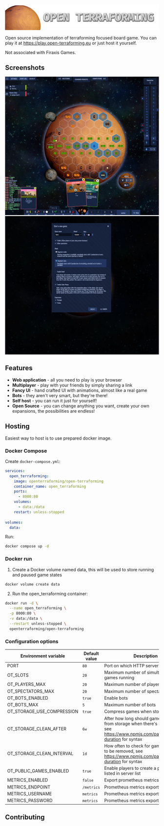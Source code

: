 ![Open Terraforming](./presentation/open-terraforming-logo.png)

Open source implementation of terraforming focused board game. You can play it at https://play.open-terraforming.eu or just host it yourself.

Not associated with Firaxis Games.

## Screenshots

![ingame screenshot](./presentation/ingame-1.jpg)
![other screenshot](./presentation/new-game-screen.jpg)

## Features

 - **Web application** - all you need to play is your browser
 - **Multiplayer** - play with your friends by simply sharing a link
 - **Fancy UI** - hand crafted UI with animations, almost like a real game
 - **Bots** - they aren't very smart, but they're there!
 - **Self host** - you can run it just for yourself!
 - **Open Source** - you can change anything you want, create your own expansions, the possibilities are endless!

## Hosting

Easiest way to host is to use prepared docker image.

### Docker Compose
Create `docker-compose.yml`:

```yaml
services:
  open_terraforming:
    image: openterraforming/open-terraforming
    container_name: open_terraforming
    ports:
      - 8000:80
    volumes:
      - data:/data
    restart: unless-stopped

volumes:
  data:
```

Run:

```sh
docker compose up -d
```

### Docker run

1. Create a Docker volume named data, this will be used to store running and paused game states
```sh
docker volume create data
```

2. Run the open_terraforming container:

```sh
docker run -d \
  --name open_terraforming \
  -p 8000:80 \
  -v data:/data \
  --restart unless-stopped \
  openterraforming/open-terraforming
```

### Configuration options

| Environment variable | Default value | Description |
| --- | --- | --- |
| PORT | `80` | Port on which HTTP server will listen |
| OT_SLOTS | `20` | Maximum number of simultaneous games running |
| OT_PLAYERS_MAX | `20` | Maximum number of players per game |
| OT_SPECTATORS_MAX | `20` | Maximum number of spectators |
| OT_BOTS_ENABLED | `true` | Enable bots |
| OT_BOTS_MAX | `5` | Maximum number of bots |
| OT_STORAGE_USE_COMPRESSION | `true` | Compress games when storing them |
| OT_STORAGE_CLEAN_AFTER | `6w` | After how long should game be removed from storage when there's no activity, see https://www.npmjs.com/package/parse-duration for syntax |
| OT_STORAGE_CLEAN_INTERVAL | `1d` | How often to check for games that need to be removed, see https://www.npmjs.com/package/parse-duration for syntax |
| OT_PUBLIC_GAMES_ENABLED | `true` | Enable players to create a public server listed in server list |
| METRICS_ENABLED | `false` | Export prometheus metrics |
| METRICS_ENDPOINT | `/metrics` | Prometheus metrics export endpoint |
| METRICS_USERNAME | `metrics` | Prometheus metrics export username |
| METRICS_PASSWORD | `metrics` | Prometheus metrics export password |

## Contributing
